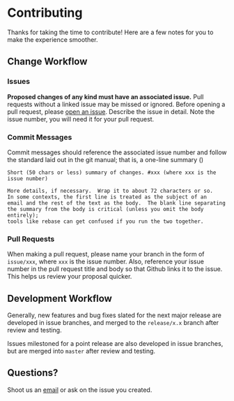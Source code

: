 # Contributing
Thanks for taking the time to contribute! Here are a few
notes for you to make the experience smoother.

## Change Workflow
### Issues
**Proposed changes of any kind must have an associated issue.**
Pull requests without a linked issue may be missed or ignored.
Before opening a pull request, please [open an issue](https://github.com/skillfulplugins/rcp-avatax/issues/new).
Describe the issue in detail. Note the issue number, you will need it for your pull request.

### Commit Messages
Commit messages should reference the associated issue number and follow the standard laid out in the git manual; that is,
a one-line summary ()

	Short (50 chars or less) summary of changes. #xxx (where xxx is the issue number)

	More details, if necessary.  Wrap it to about 72 characters or so.
	In some contexts, the first line is treated as the subject of an
	email and the rest of the text as the body.  The blank line separating
	the summary from the body is critical (unless you omit the body entirely);
	tools like rebase can get confused if you run the two together.

### Pull Requests
When making a pull request, please name your branch in the form of `issue/xxx`, where
`xxx` is the issue number. Also, reference your issue number in the pull request title and body
so that Github links it to the issue. This helps us review your proposal quicker.

## Development Workflow

Generally, new features and bug fixes slated for the next major release
are developed in issue branches, and merged to the `release/x.x` branch after review and testing.

Issues milestoned for a point release are also developed in issue branches, but are
merged into `master` after review and testing.

## Questions?
Shoot us an [email](https://skillfulplugins.com/contact/) or ask on the issue you created.